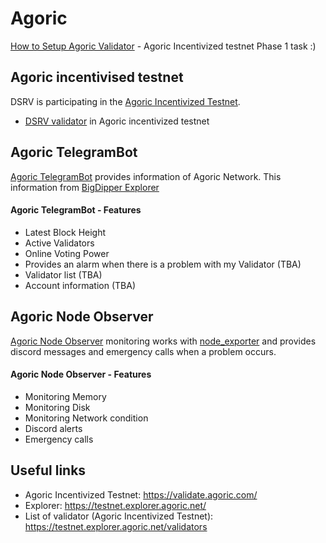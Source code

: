 # Agoric

[How to Setup Agoric Validator](https://github.com/dsrvlabs/agoric/blob/main/Setup_Agoric_Validator.md) - Agoric Incentivized testnet Phase 1 task :)
 

## Agoric incentivised testnet

DSRV is participating in the [Agoric Incentivized Testnet](https://validate.agoric.com).

- [DSRV validator](https://testnet.explorer.agoric.net/validator/agoricvaloper1ns570lyx8lxevgtva6xdunjp0d35y3z32w3z6c) in Agoric incentivized testnet

## Agoric TelegramBot
[Agoric TelegramBot](https://github.com/dsrvlabs/agoric/tree/telegrambot-dev/Agoric-TelegramBot) provides information of Agoric Network. This information from [BigDipper Explorer](https://testnet.explorer.agoric.net/)

#### Agoric TelegramBot - Features
- Latest Block Height
- Active Validators
- Online Voting Power
- Provides an alarm when there is a problem with my Validator (TBA)
- Validator list (TBA)
- Account information (TBA)

## Agoric Node Observer
[Agoric Node Observer](https://github.com/dsrvlabs/agoric/tree/telegrambot-dev/Agoric-Node-Observer) monitoring works with [node_exporter](https://prometheus.io/docs/guides/node-exporter/) and provides discord messages and emergency calls when a problem occurs.

#### Agoric Node Observer - Features
- Monitoring Memory
- Monitoring Disk
- Monitoring Network condition
- Discord alerts
- Emergency calls

## Useful links
- Agoric Incentivized Testnet: https://validate.agoric.com/
- Explorer: https://testnet.explorer.agoric.net/
- List of validator (Agoric Incentivized Testnet): https://testnet.explorer.agoric.net/validators
